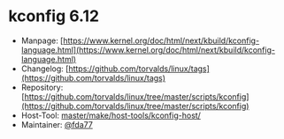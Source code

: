 # kconfig 6.12
 - Manpage: [https://www.kernel.org/doc/html/next/kbuild/kconfig-language.html](https://www.kernel.org/doc/html/next/kbuild/kconfig-language.html)
 - Changelog: [https://github.com/torvalds/linux/tags](https://github.com/torvalds/linux/tags)
 - Repository: [https://github.com/torvalds/linux/tree/master/scripts/kconfig](https://github.com/torvalds/linux/tree/master/scripts/kconfig)
 - Host-Tool: [master/make/host-tools/kconfig-host/](https://github.com/Freetz-NG/freetz-ng/tree/master/make/host-tools/kconfig-host/)
 - Maintainer: [@fda77](https://github.com/fda77)

